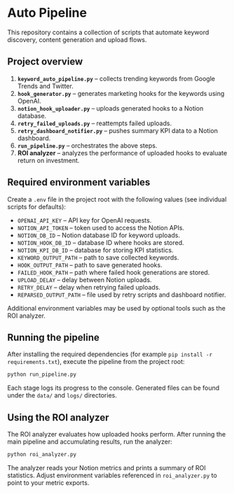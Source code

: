# Auto Pipeline

This repository contains a collection of scripts that automate keyword discovery, content generation and upload flows.

## Project overview

1. **`keyword_auto_pipeline.py`** – collects trending keywords from Google Trends and Twitter.
2. **`hook_generator.py`** – generates marketing hooks for the keywords using OpenAI.
3. **`notion_hook_uploader.py`** – uploads generated hooks to a Notion database.
4. **`retry_failed_uploads.py`** – reattempts failed uploads.
5. **`retry_dashboard_notifier.py`** – pushes summary KPI data to a Notion dashboard.
6. **`run_pipeline.py`** – orchestrates the above steps.
7. **ROI analyzer** – analyzes the performance of uploaded hooks to evaluate return on investment.

## Required environment variables

Create a `.env` file in the project root with the following values (see individual scripts for defaults):

- `OPENAI_API_KEY` – API key for OpenAI requests.
- `NOTION_API_TOKEN` – token used to access the Notion APIs.
- `NOTION_DB_ID` – Notion database ID for keyword uploads.
- `NOTION_HOOK_DB_ID` – database ID where hooks are stored.
- `NOTION_KPI_DB_ID` – database for storing KPI statistics.
- `KEYWORD_OUTPUT_PATH` – path to save collected keywords.
- `HOOK_OUTPUT_PATH` – path to save generated hooks.
- `FAILED_HOOK_PATH` – path where failed hook generations are stored.
- `UPLOAD_DELAY` – delay between Notion uploads.
- `RETRY_DELAY` – delay when retrying failed uploads.
- `REPARSED_OUTPUT_PATH` – file used by retry scripts and dashboard notifier.

Additional environment variables may be used by optional tools such as the ROI analyzer.

## Running the pipeline

After installing the required dependencies (for example `pip install -r requirements.txt`), execute the pipeline from the project root:

```bash
python run_pipeline.py
```

Each stage logs its progress to the console. Generated files can be found under the `data/` and `logs/` directories.

## Using the ROI analyzer

The ROI analyzer evaluates how uploaded hooks perform. After running the main pipeline and accumulating results, run the analyzer:

```bash
python roi_analyzer.py
```

The analyzer reads your Notion metrics and prints a summary of ROI statistics. Adjust environment variables referenced in `roi_analyzer.py` to point to your metric exports.
